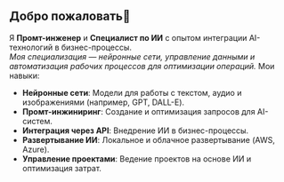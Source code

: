 ## Добро пожаловать👋
Я **Промт-инженер** и **Специалист по ИИ** с опытом интеграции AI-технологий в бизнес-процессы.  
*Моя специализация — нейронные сети, управление данными и автоматизация рабочих процессов для оптимизации операций.*
Мои навыки:
- **Нейронные сети**: Модели для работы с текстом, аудио и изображениями (например, GPT, DALL-E).
- **Промт-инжиниринг**: Создание и оптимизация запросов для AI-систем.
- **Интеграция через API**: Внедрение ИИ в бизнес-процессы.
- **Развертывание ИИ**: Локальное и облачное развертывание (AWS, Azure).
- **Управление проектами**: Ведение проектов на основе ИИ и оптимизация затрат.
